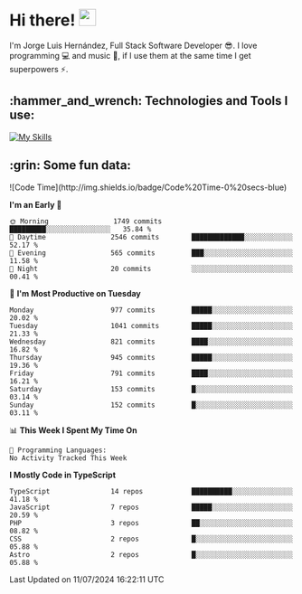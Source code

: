 <h1 align="left">
 <abc>
  <br>Hi there! <img src="https://user-images.githubusercontent.com/42378118/110234147-e3259600-7f4e-11eb-95be-0c4047144dea.gif" width="30"><br>
 </abc>
</h1>

I'm Jorge Luis Hernández, Full Stack Software Developer :sunglasses:. I love programming :computer: and music :musical_score:, if I use them at the same time I get superpowers :zap:. 


<h2 align="left">:hammer_and_wrench: Technologies and Tools I use:</h2>

[![My Skills](https://skillicons.dev/icons?i=js,ts,html,css,py,vue,react,next,nest,postgres,mysql)](https://skillicons.dev)

<h2 align="left">:grin: Some fun data:</h2>
<!--START_SECTION:waka-->
![Code Time](http://img.shields.io/badge/Code%20Time-0%20secs-blue)

**I'm an Early 🐤** 

```text
🌞 Morning                1749 commits        █████████░░░░░░░░░░░░░░░░   35.84 % 
🌆 Daytime                2546 commits        █████████████░░░░░░░░░░░░   52.17 % 
🌃 Evening                565 commits         ███░░░░░░░░░░░░░░░░░░░░░░   11.58 % 
🌙 Night                  20 commits          ░░░░░░░░░░░░░░░░░░░░░░░░░   00.41 % 
```
📅 **I'm Most Productive on Tuesday** 

```text
Monday                   977 commits         █████░░░░░░░░░░░░░░░░░░░░   20.02 % 
Tuesday                  1041 commits        █████░░░░░░░░░░░░░░░░░░░░   21.33 % 
Wednesday                821 commits         ████░░░░░░░░░░░░░░░░░░░░░   16.82 % 
Thursday                 945 commits         █████░░░░░░░░░░░░░░░░░░░░   19.36 % 
Friday                   791 commits         ████░░░░░░░░░░░░░░░░░░░░░   16.21 % 
Saturday                 153 commits         █░░░░░░░░░░░░░░░░░░░░░░░░   03.14 % 
Sunday                   152 commits         █░░░░░░░░░░░░░░░░░░░░░░░░   03.11 % 
```


📊 **This Week I Spent My Time On** 

```text
💬 Programming Languages: 
No Activity Tracked This Week
```

**I Mostly Code in TypeScript** 

```text
TypeScript               14 repos            ██████████░░░░░░░░░░░░░░░   41.18 % 
JavaScript               7 repos             █████░░░░░░░░░░░░░░░░░░░░   20.59 % 
PHP                      3 repos             ██░░░░░░░░░░░░░░░░░░░░░░░   08.82 % 
CSS                      2 repos             █░░░░░░░░░░░░░░░░░░░░░░░░   05.88 % 
Astro                    2 repos             █░░░░░░░░░░░░░░░░░░░░░░░░   05.88 % 
```




 Last Updated on 11/07/2024 16:22:11 UTC
<!--END_SECTION:waka-->

